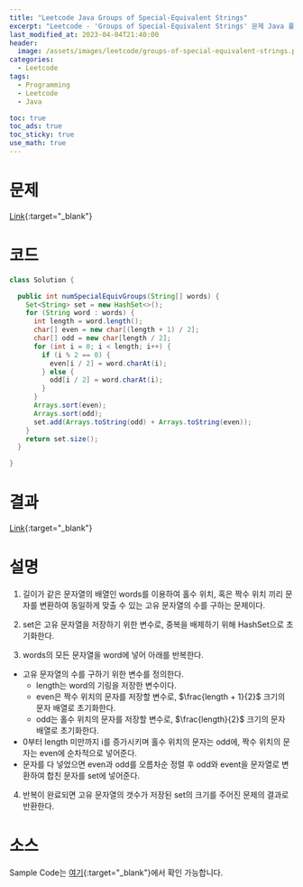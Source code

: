 ```yaml
---
title: "Leetcode Java Groups of Special-Equivalent Strings"
excerpt: "Leetcode - 'Groups of Special-Equivalent Strings' 문제 Java 풀이"
last_modified_at: 2023-04-04T21:40:00
header:
  image: /assets/images/leetcode/groups-of-special-equivalent-strings.png
categories:
  - Leetcode
tags:
  - Programming
  - Leetcode
  - Java

toc: true
toc_ads: true
toc_sticky: true
use_math: true
---
```

# 문제
[Link](https://leetcode.com/problems/groups-of-special-equivalent-strings){:target="_blank"}

# 코드
```java
class Solution {

  public int numSpecialEquivGroups(String[] words) {
    Set<String> set = new HashSet<>();
    for (String word : words) {
      int length = word.length();
      char[] even = new char[(length + 1) / 2];
      char[] odd = new char[length / 2];
      for (int i = 0; i < length; i++) {
        if (i % 2 == 0) {
          even[i / 2] = word.charAt(i);
        } else {
          odd[i / 2] = word.charAt(i);
        }
      }
      Arrays.sort(even);
      Arrays.sort(odd);
      set.add(Arrays.toString(odd) + Arrays.toString(even));
    }
    return set.size();
  }

}
```

# 결과
[Link](https://leetcode.com/problems/groups-of-special-equivalent-strings/submissions/927833927/){:target="_blank"}

# 설명
1. 길이가 같은 문자열의 배열인 words를 이용하여 홀수 위치, 혹은 짝수 위치 끼리 문자를 변환하여 동일하게 맞출 수 있는 고유 문자열의 수를 구하는 문제이다.

2. set은 고유 문자열을 저장하기 위한 변수로, 중복을 배제하기 위해 HashSet으로 초기화한다.

3. words의 모든 문자열을 word에 넣어 아래를 반복한다.
- 고유 문자열의 수를 구하기 위한 변수를 정의한다.
  - length는 word의 기링을 저장한 변수이다.
  - even은 짝수 위치의 문자를 저장할 변수로, $\frac{length + 1}{2}$ 크기의 문자 배열로 초기화한다.
  - odd는 홀수 위치의 문자를 저장할 변수로, $\frac{length}{2}$ 크기의 문자 배열로 초기화한다.
- 0부터 length 미만까지 i를 증가시키며 홀수 위치의 문자는 odd에, 짝수 위치의 문자는 even에 순차적으로 넣어준다.
- 문자를 다 넣었으면 even과 odd를 오름차순 정렬 후 odd와 event을 문자열로 변환하여 합친 문자를 set에 넣어준다.

4. 반복이 완료되면 고유 문자열의 갯수가 저장된 set의 크기를 주어진 문제의 결과로 반환한다.

# 소스
Sample Code는 [여기](https://github.com/GracefulSoul/leetcode/blob/master/src/main/java/gracefulsoul/problems/GroupsOfSpecialEquivalentStrings.java){:target="_blank"}에서 확인 가능합니다.